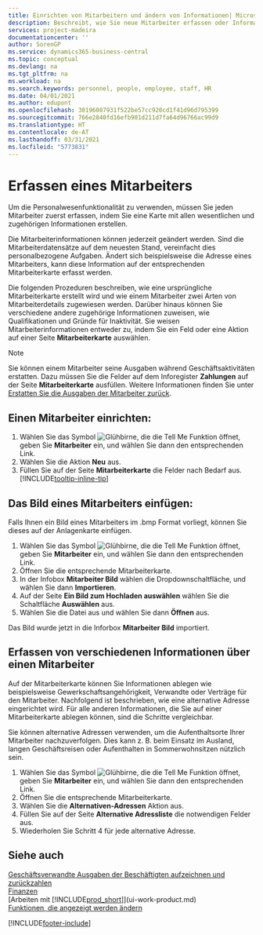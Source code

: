 ```yaml
---
title: Einrichten von Mitarbeitern und ändern von Informationen| Microsoft Docs
description: Beschreibt, wie Sie neue Mitarbeiter erfassen oder Informationen für vorhandene Mitarbeiter bearbeiten.
services: project-madeira
documentationcenter: ''
author: SorenGP
ms.service: dynamics365-business-central
ms.topic: conceptual
ms.devlang: na
ms.tgt_pltfrm: na
ms.workload: na
ms.search.keywords: personnel, people, employee, staff, HR
ms.date: 04/01/2021
ms.author: edupont
ms.openlocfilehash: 30196087931f522be57cc920cd1f41d96d795399
ms.sourcegitcommit: 766e2840fd16efb901d211d7fa64d96766ac99d9
ms.translationtype: HT
ms.contentlocale: de-AT
ms.lasthandoff: 03/31/2021
ms.locfileid: "5773831"
---
```

# <a name="register-employees"></a>Erfassen eines Mitarbeiters
Um die Personalwesenfunktionalität zu verwenden, müssen Sie jeden Mitarbeiter zuerst erfassen, indem Sie eine Karte mit allen wesentlichen und zugehörigen Informationen erstellen.

Die Mitarbeiterinformationen können jederzeit geändert werden. Sind die Mitarbeiterdatensätze auf dem neuesten Stand, vereinfacht dies personalbezogene Aufgaben. Ändert sich beispielsweise die Adresse eines Mitarbeiters, kann diese Information auf der entsprechenden Mitarbeiterkarte erfasst werden.

Die folgenden Prozeduren beschreiben, wie eine ursprüngliche Mitarbeiterkarte erstellt wird und wie einem Mitarbeiter zwei Arten von Mitarbeiterdetails zugewiesen werden. Darüber hinaus können Sie verschiedene andere zugehörige Informationen zuweisen, wie Qualifikationen und Gründe für Inaktivität. Sie weisen Mitarbeiterinformationen entweder zu, indem Sie ein Feld oder eine Aktion auf einer Seite **Mitarbeiterkarte** auswählen.

> [!NOTE]  
> Sie können einem Mitarbeiter seine Ausgaben während Geschäftsaktivitäten erstatten. Dazu müssen Sie die Felder auf dem Inforegister **Zahlungen** auf der Seite **Mitarbeiterkarte** ausfüllen. Weitere Informationen finden Sie unter [Erstatten Sie die Ausgaben der Mitarbeiter zurück](finance-how-record-reimburse-employee-expenses.md).

## <a name="to-set-up-an-employee"></a>Einen Mitarbeiter einrichten:
1. Wählen Sie das Symbol ![Glühbirne, die die Tell Me Funktion öffnet](media/ui-search/search_small.png "Tell Me-Funktion"), geben Sie **Mitarbeiter** ein, und wählen Sie dann den entsprechenden Link.
2. Wählen Sie die Aktion **Neu** aus.
3. Füllen Sie auf der Seite **Mitarbeiterkarte** die Felder nach Bedarf aus. [!INCLUDE[tooltip-inline-tip](includes/tooltip-inline-tip_md.md)]

## <a name="to-insert-a-picture-of-an-employee"></a>Das Bild eines Mitarbeiters einfügen:
Falls Ihnen ein Bild eines Mitarbeiters im .bmp Format vorliegt,  können Sie dieses auf der Anlagenkarte einfügen.

1. Wählen Sie das Symbol ![Glühbirne, die die Tell Me Funktion öffnet](media/ui-search/search_small.png "Tell Me-Funktion"), geben Sie **Mitarbeiter** ein, und wählen Sie dann den entsprechenden Link.
2. Öffnen Sie die entsprechende Mitarbeiterkarte.
3. In der Infobox **Mitarbeiter Bild** wählen die Dropdownschaltfläche, und wählen Sie dann **Importieren**.
4. Auf der Seite **Ein Bild zum Hochladen auswählen** wählen Sie die Schaltfläche **Auswählen** aus.
5. Wählen Sie die Datei aus und wählen Sie dann **Öffnen** aus.

Das Bild wurde jetzt in die Inforbox **Mitarbeiter Bild** importiert.

## <a name="to-register-various-information-about-an-employee"></a>Erfassen von verschiedenen Informationen über einen Mitarbeiter
Auf der Mitarbeiterkarte können Sie Informationen ablegen wie beispielsweise Gewerkschaftsangehörigkeit, Verwandte oder Verträge für den Mitarbeiter. Nachfolgend ist beschrieben, wie eine alternative Adresse eingerichtet wird. Für alle anderen Informationen, die Sie auf einer Mitarbeiterkarte ablegen können, sind die Schritte vergleichbar.

Sie können alternative Adressen verwenden, um die Aufenthaltsorte Ihrer Mitarbeiter nachzuverfolgen. Dies kann z. B. beim Einsatz im Ausland, langen Geschäftsreisen oder Aufenthalten in Sommerwohnsitzen nützlich sein.

1. Wählen Sie das Symbol ![Glühbirne, die die Tell Me Funktion öffnet](media/ui-search/search_small.png "Tell Me-Funktion"), geben Sie **Mitarbeiter** ein, und wählen Sie dann den entsprechenden Link.
2. Öffnen Sie die entsprechende Mitarbeiterkarte.
3. Wählen Sie die **Alternativen-Adressen** Aktion aus.
4. Füllen Sie auf der Seite **Alternative Adressliste** die notwendigen Felder aus.
5. Wiederholen Sie Schritt 4 für jede alternative Adresse.

## <a name="see-also"></a>Siehe auch
[Geschäftsverwandte Ausgaben der Beschäftigten aufzeichnen und zurückzahlen](finance-how-record-reimburse-employee-expenses.md)  
[Finanzen](finance.md)  
[Arbeiten mit [!INCLUDE[prod_short](includes/prod_short.md)]](ui-work-product.md)  
[Funktionen, die angezeigt werden ändern](ui-experiences.md)


[!INCLUDE[footer-include](includes/footer-banner.md)]